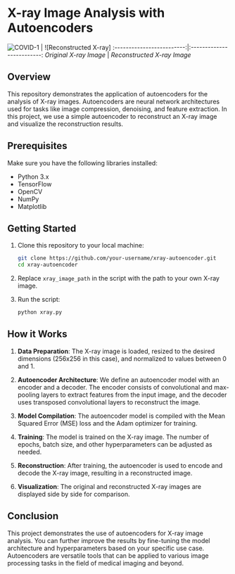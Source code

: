 # X-ray Image Analysis with Autoencoders


![COVID-1](https://github.com/Suryaa07/Autoencoders/assets/72430187/762b0977-cc67-4d0c-9911-c5b762db84b0)
| ![Reconstructed X-ray]
:-------------------------:|:-------------------------:
*Original X-ray Image* | *Reconstructed X-ray Image*

## Overview

This repository demonstrates the application of autoencoders for the analysis of X-ray images. Autoencoders are neural network architectures used for tasks like image compression, denoising, and feature extraction. In this project, we use a simple autoencoder to reconstruct an X-ray image and visualize the reconstruction results.

## Prerequisites

Make sure you have the following libraries installed:

- Python 3.x
- TensorFlow
- OpenCV
- NumPy
- Matplotlib

## Getting Started

1. Clone this repository to your local machine:

   ```bash
   git clone https://github.com/your-username/xray-autoencoder.git
   cd xray-autoencoder
   ```

2. Replace `xray_image_path` in the script with the path to your own X-ray image.

3. Run the script:

   ```bash
   python xray.py
   ```

## How it Works

1. **Data Preparation**: The X-ray image is loaded, resized to the desired dimensions (256x256 in this case), and normalized to values between 0 and 1.

2. **Autoencoder Architecture**: We define an autoencoder model with an encoder and a decoder. The encoder consists of convolutional and max-pooling layers to extract features from the input image, and the decoder uses transposed convolutional layers to reconstruct the image.

3. **Model Compilation**: The autoencoder model is compiled with the Mean Squared Error (MSE) loss and the Adam optimizer for training.

4. **Training**: The model is trained on the X-ray image. The number of epochs, batch size, and other hyperparameters can be adjusted as needed.

5. **Reconstruction**: After training, the autoencoder is used to encode and decode the X-ray image, resulting in a reconstructed image.

6. **Visualization**: The original and reconstructed X-ray images are displayed side by side for comparison.


## Conclusion

This project demonstrates the use of autoencoders for X-ray image analysis. You can further improve the results by fine-tuning the model architecture and hyperparameters based on your specific use case. Autoencoders are versatile tools that can be applied to various image processing tasks in the field of medical imaging and beyond.
